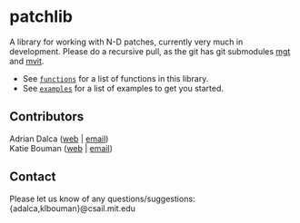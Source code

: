 patchlib
========

A library for working with N-D patches, currently very much in development.
Please do a recursive pull, as the git has git submodules [mgt](https://github.com/adalca/mgt) and [mvit](https://github.com/adalca/mivt).

- See [`functions`](src/functions.m) for a list of functions in this library.
- See [`examples`](examples/examples.m) for a list of examples to get you started.

Contributors
------------
Adrian Dalca ([web](http://adalca.mit.edu) | [email](mailto:adalca@mit.edu))  
Katie Bouman ([web](http://people.csail.mit.edu/klbouman) | [email](mailto:klbouman@csail.mit.edu))

Contact
-------
Please let us know of any questions/suggestions: {adalca,klbouman}@csail.mit.edu


